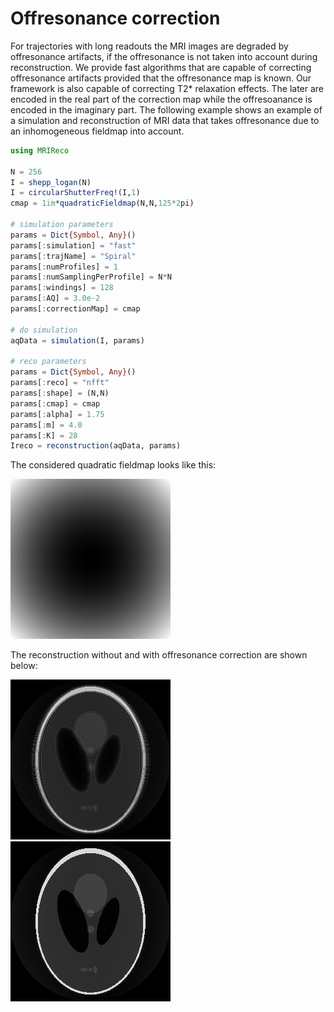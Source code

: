 # Offresonance correction

For trajectories with long readouts the MRI images are degraded by offresonance
artifacts, if the offresonance is not taken into account during reconstruction.
We provide fast algorithms that are capable of correcting offresonance
artifacts provided that the offresonance map is known. Our framework is also capable
of correcting T2* relaxation effects. The later are encoded in the real part of the
correction map while the offresoanance is encoded in the imaginary part. The
following example shows an example of a simulation and reconstruction of MRI data
that takes offresonance due to an inhomogeneous fieldmap into account.
```julia
using MRIReco

N = 256
I = shepp_logan(N)
I = circularShutterFreq!(I,1)
cmap = 1im*quadraticFieldmap(N,N,125*2pi)

# simulation parameters
params = Dict{Symbol, Any}()
params[:simulation] = "fast"
params[:trajName] = "Spiral"
params[:numProfiles] = 1
params[:numSamplingPerProfile] = N*N
params[:windings] = 128
params[:AQ] = 3.0e-2
params[:correctionMap] = cmap

# do simulation
aqData = simulation(I, params)

# reco parameters
params = Dict{Symbol, Any}()
params[:reco] = "nfft"
params[:shape] = (N,N)
params[:cmap] = cmap
params[:alpha] = 1.75
params[:m] = 4.0
params[:K] = 28
Ireco = reconstruction(aqData, params)
```
The considered quadratic fieldmap looks like this:

![Phantom](./assets/fieldmap.png)

The reconstruction without and with offresonance correction are shown below:

![Phantom](./assets/fieldmapReco1.png)
![Reconstruction](./assets/fieldmapReco2.png)
